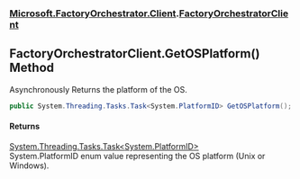### [Microsoft.FactoryOrchestrator.Client](Microsoft_FactoryOrchestrator_Client.md 'Microsoft.FactoryOrchestrator.Client').[FactoryOrchestratorClient](FactoryOrchestratorClient.md 'Microsoft.FactoryOrchestrator.Client.FactoryOrchestratorClient')
## FactoryOrchestratorClient.GetOSPlatform() Method
Asynchronously Returns the platform of the OS.  
```csharp
public System.Threading.Tasks.Task<System.PlatformID> GetOSPlatform();
```
#### Returns
[System.Threading.Tasks.Task&lt;](https://docs.microsoft.com/en-us/dotnet/api/System.Threading.Tasks.Task-1 'System.Threading.Tasks.Task')[System.PlatformID](https://docs.microsoft.com/en-us/dotnet/api/System.PlatformID 'System.PlatformID')[&gt;](https://docs.microsoft.com/en-us/dotnet/api/System.Threading.Tasks.Task-1 'System.Threading.Tasks.Task')  
System.PlatformID enum value representing the OS platform (Unix or Windows).
